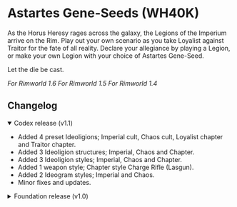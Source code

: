 # Astartes Gene-Seeds (WH40K)

As the Horus Heresy rages across the galaxy, the Legions of the Imperium arrive on the Rim.
Play out your own scenario as you take Loyalist against Traitor for the fate of all reality.
Declare your allegiance by playing a Legion, or make your own Legion with your choice of Astartes Gene-Seed.

Let the die be cast.

*For Rimworld 1.6*
*For Rimworld 1.5*
*For Rimworld 1.4*

## Changelog

<details open>
	<summary>Codex release (v1.1)</summary>

- Added 4 preset Ideoligions; Imperial cult, Chaos cult, Loyalist chapter and Traitor chapter.
- Added 3 Ideoligion structures; Imperial, Chaos and Chapter.
- Added 3 Ideoligion styles; Imperial, Chaos and Chapter.
- Added 1 weapon style; Chapter style Charge Rifle (Lasgun).
- Added 2 Ideogram styles; Imperial and Chaos.
- Minor fixes and updates.

</details>

<details>
	<summary>Foundation release (v1.0)</summary>

- Added 18 unique Astartes Gene-Seeds.
- Added 18 unique Astartes Xenotypes (all known Legions).

</details>